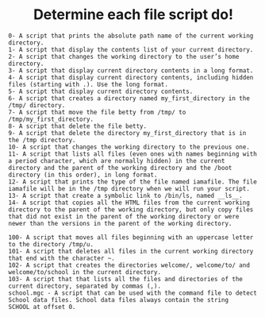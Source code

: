 
<h1 align="center">Determine each file script do!</h1>

	0- A script that prints the absolute path name of the current working directory. 
	1- A script that display the contents list of your current directory.
	2- A script that changes the working directory to the user’s home directory.
	3- A script that display current directory contents in a long format.
	4- A script that display current directory contents, including hidden files (starting with .). Use the long format.
	5- A script that display current directory contents.
	6- A script that creates a directory named my_first_directory in the /tmp/ directory.
	7- A script that move the file betty from /tmp/ to /tmp/my_first_directory.
	8- A script that delete the file betty.
	9- A script that delete the directory my_first_directory that is in the /tmp directory.
	10- A script that changes the working directory to the previous one.
	11- A script that lists all files (even ones with names beginning with a period character, which are normally hidden) in the current 			 directory and the parent of the working directory and the /boot directory (in this order), in long format.
	12- A script that prints the type of the file named iamafile. The file iamafile will be in the /tmp directory when we will run your script.
	13- A script that create a symbolic link to /bin/ls, named __ls__.	
	14- A script that copies all the HTML files from the current working directory to the parent of the working directory, but only copy files 		 that did not exist in the parent of the working directory or were newer than the versions in the parent of the working directory.
	
	100- A script that moves all files beginning with an uppercase letter to the directory /tmp/u.
	101- A script that deletes all files in the current working directory that end with the character ~.
	102- A script that creates the directories welcome/, welcome/to/ and welcome/to/school in the current directory.
	103- A script that that lists all the files and directories of the current directory, separated by commas (,).
	school.mgc - A script that can be used with the command file to detect School data files. School data files always contain the string 				  SCHOOL at offset 0.
